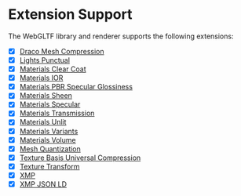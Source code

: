 # Extension Support

The WebGLTF library and renderer supports the following extensions:

- [x] [Draco Mesh Compression](https://github.com/KhronosGroup/glTF/tree/master/extensions/2.0/Khronos/KHR_draco_mesh_compression)
- [x] [Lights Punctual](https://github.com/KhronosGroup/glTF/tree/master/extensions/2.0/Khronos/KHR_lights_punctual)
- [x] [Materials Clear Coat](https://github.com/KhronosGroup/glTF/tree/master/extensions/2.0/Khronos/KHR_materials_clearcoat)
- [x] [Materials IOR](https://github.com/KhronosGroup/glTF/tree/master/extensions/2.0/Khronos/KHR_materials_ior)
- [x] [Materials PBR Specular Glossiness](https://github.com/KhronosGroup/glTF/tree/master/extensions/2.0/Khronos/KHR_materials_pbrSpecularGlossiness)
- [x] [Materials Sheen](https://github.com/KhronosGroup/glTF/tree/master/extensions/2.0/Khronos/KHR_materials_sheen)
- [x] [Materials Specular](https://github.com/KhronosGroup/glTF/tree/master/extensions/2.0/Khronos/KHR_materials_specular)
- [x] [Materials Transmission](https://github.com/KhronosGroup/glTF/tree/master/extensions/2.0/Khronos/KHR_materials_transmission)
- [x] [Materials Unlit](https://github.com/KhronosGroup/glTF/tree/master/extensions/2.0/Khronos/KHR_materials_unlit)
- [x] [Materials Variants](https://github.com/KhronosGroup/glTF/tree/master/extensions/2.0/Khronos/KHR_materials_variants)
- [x] [Materials Volume](https://github.com/KhronosGroup/glTF/tree/master/extensions/2.0/Khronos/KHR_materials_volume)
- [x] [Mesh Quantization](https://github.com/KhronosGroup/glTF/tree/master/extensions/2.0/Khronos/KHR_mesh_quantization)
- [x] [Texture Basis Universal Compression](https://github.com/KhronosGroup/glTF/tree/master/extensions/2.0/Khronos/KHR_texture_basisu)
- [x] [Texture Transform](https://github.com/KhronosGroup/glTF/tree/master/extensions/2.0/Khronos/KHR_texture_transform)
- [x] [XMP](https://github.com/KhronosGroup/glTF/tree/master/extensions/2.0/Khronos/KHR_xmp)
- [x] [XMP JSON LD](https://github.com/KhronosGroup/glTF/tree/master/extensions/2.0/Khronos/KHR_xmp_json_ld)
